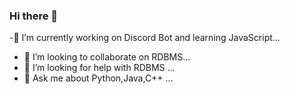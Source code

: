 ### Hi there 👋

-🔭 I’m currently working on Discord Bot and learning JavaScript...
- 👯 I’m looking to collaborate on RDBMS...
- 🤔 I’m looking for help with RDBMS ...
- 💬 Ask me about Python,Java,C++ ...
